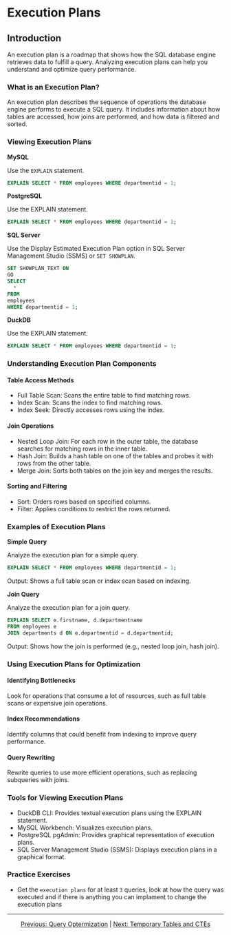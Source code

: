 # Execution Plans

## Introduction
An execution plan is a roadmap that shows how the SQL database engine retrieves data to fulfill a query. Analyzing execution plans can help you understand and optimize query performance.

### What is an Execution Plan?
An execution plan describes the sequence of operations the database engine performs to execute a SQL query. It includes information about how tables are accessed, how joins are performed, and how data is filtered and sorted.

### Viewing Execution Plans

**MySQL**

Use the `EXPLAIN` statement.

```sql
EXPLAIN SELECT * FROM employees WHERE departmentid = 1;
```

**PostgreSQL**

Use the EXPLAIN statement.
```sql
EXPLAIN SELECT * FROM employees WHERE departmentid = 1;
```

**SQL Server**

Use the Display Estimated Execution Plan option in SQL Server Management Studio (SSMS) or `SET SHOWPLAN`.

```sql
SET SHOWPLAN_TEXT ON
GO
SELECT
  *
FROM
employees
WHERE departmentid = 1;
```

**DuckDB**

Use the EXPLAIN statement.

```sql
EXPLAIN SELECT * FROM employees WHERE departmentid = 1;
```

### Understanding Execution Plan Components

#### Table Access Methods
* Full Table Scan: Scans the entire table to find matching rows.
* Index Scan: Scans the index to find matching rows.
* Index Seek: Directly accesses rows using the index.

#### Join Operations

* Nested Loop Join: For each row in the outer table, the database searches for matching rows in the inner table.
* Hash Join: Builds a hash table on one of the tables and probes it with rows from the other table.
* Merge Join: Sorts both tables on the join key and merges the results.

#### Sorting and Filtering

* Sort: Orders rows based on specified columns.
* Filter: Applies conditions to restrict the rows returned.
  
### Examples of Execution Plans

**Simple Query**

Analyze the execution plan for a simple query.

```sql
EXPLAIN SELECT * FROM employees WHERE departmentid = 1;
```

Output: Shows a full table scan or index scan based on indexing.

**Join Query**

Analyze the execution plan for a join query.

```sql
EXPLAIN SELECT e.firstname, d.departmentname
FROM employees e
JOIN departments d ON e.departmentid = d.departmentid;
```

Output: Shows how the join is performed (e.g., nested loop join, hash join).

### Using Execution Plans for Optimization

#### Identifying Bottlenecks
Look for operations that consume a lot of resources, such as full table scans or expensive join operations.

#### Index Recommendations
Identify columns that could benefit from indexing to improve query performance.

#### Query Rewriting
Rewrite queries to use more efficient operations, such as replacing subqueries with joins.

### Tools for Viewing Execution Plans

* DuckDB CLI: Provides textual execution plans using the EXPLAIN statement.
* MySQL Workbench: Visualizes execution plans.
* PostgreSQL pgAdmin: Provides graphical representation of execution plans.
* SQL Server Management Studio (SSMS): Displays execution plans in a graphical format.

### Practice Exercises

* Get the `execution plans` for at least `3` queries, look at how the query was executed and if there is anything you can implament to change the execution plans

---

<p align="center">
    <a href="https://github.com/Tom-Fynes/sql-101/blob/main/Docs/Grade_7/Optermization.md">Previous: Query Optermization</a>
    |
    <a href="https://github.com/Tom-Fynes/sql-101/blob/main/Docs/Grade_7/Temp_tables_ctes.md">Next: Temporary Tables and CTEs</a>
</p>
